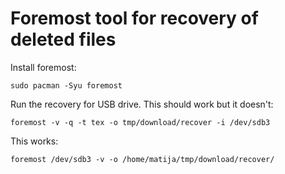 # Foremost tool for recovery of deleted files

Install foremost:
```
sudo pacman -Syu foremost
```

Run the recovery for USB drive. This should work but it doesn't:
```
foremost -v -q -t tex -o tmp/download/recover -i /dev/sdb3
```

This works:
```
foremost /dev/sdb3 -v -o /home/matija/tmp/download/recover/
```

